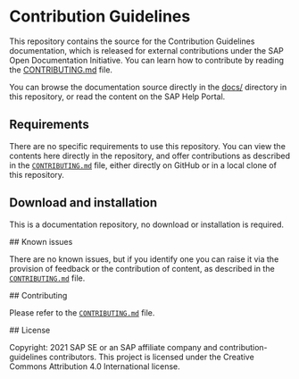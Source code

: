 # Contribution Guidelines

This repository contains the source for the Contribution Guidelines documentation, which is released for external contributions under the SAP Open Documentation Initiative. You can learn how to contribute by reading the [CONTRIBUTING.md](CONTRIBUTING.md) file.

You can browse the documentation source directly in the [docs/](docs/) directory in this repository, or read the content on the SAP Help Portal. <!--INSERT LINK-->

## Requirements

There are no specific requirements to use this repository. You can view the contents here directly in the repository, and offer contributions as described in the [`CONTRIBUTING.md`](CONTRIBUTING.md) file, either directly on GitHub or in a local clone of this repository.

## Download and installation

This is a documentation repository, no download or installation is required.

## Known issues

There are no known issues, but if you identify one you can raise it via the provision of feedback or the contribution of content, as described in the [`CONTRIBUTING.md`](CONTRIBUTING.md) file.

## Contributing

Please refer to the [`CONTRIBUTING.md`](CONTRIBUTING.md) file.

## License

Copyright: 2021 SAP SE or an SAP affiliate company and contribution-guidelines contributors. This project is licensed under the Creative Commons Attribution 4.0 International license.
